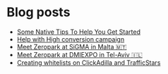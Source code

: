 # Blog posts
<!-- BLOG-POST-LIST:START -->
- [Some Native Tips To Help You Get Started](https://afflift.com/f/threads/some-native-tips-to-help-you-get-started.9066/)
- [Help with High conversion campaign](https://afflift.com/f/threads/help-with-high-conversion-campaign.9876/)
- [Meet Zeropark at SiGMA in Malta 🇲🇹](https://afflift.com/f/threads/meet-zeropark-at-sigma-in-malta-%F0%9F%87%B2%F0%9F%87%B9.9875/)
- [Meet Zeropark at DMIEXPO in Tel-Aviv 🇮🇱](https://afflift.com/f/threads/meet-zeropark-at-dmiexpo-in-tel-aviv-%F0%9F%87%AE%F0%9F%87%B1.9874/)
- [Creating whitelists on ClickAdilla and TrafficStars](https://afflift.com/f/threads/creating-whitelists-on-clickadilla-and-trafficstars.9586/)
<!-- BLOG-POST-LIST:END -->
